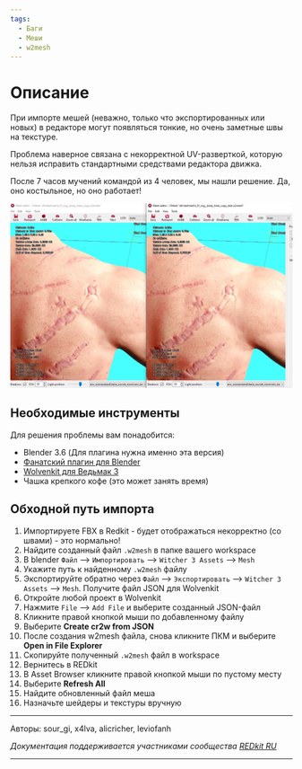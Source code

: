 ```yaml
---
tags:
  - Баги
  - Меши
  - w2mesh
---
```


# Описание

При импорте мешей (неважно, только что экспортированных или новых) в редакторе могут появляться тонкие, 
но очень заметные швы на текстуре. 

Проблема наверное связана с некорректной UV-разверткой, которую нельзя исправить стандартными средствами редактора движка.

После 7 часов мучений командой из 4 человек, мы нашли решение. Да, оно костыльное, но оно работает!

![uv_bug_example.webp](../../assets/images/unnoficial_docs/bugs/uv_bug_example.webp)

## Необходимые инструменты

Для решения проблемы вам понадобится:

- Blender 3.6 (Для плагина нужна именно эта версия)
- [Фанатский плагин для Blender](https://github.com/dingdio/Witcher3-Blender-Tools)
- [Wolvenkit для Ведьмак 3](https://github.com/WolvenKit/WolvenKit-7)
- Чашка крепкого кофе (это может занять время)

## Обходной путь импорта

1. Импортируете FBX в Redkit - будет отображаться некорректно (со швами) - это нормально! 
2. Найдите созданный файл `.w2mesh` в папке вашего workspace
3. В blender `Файл` --> `Импортировать` --> `Witcher 3 Assets` --> `Mesh`
4. Укажите путь к найденному `.w2mesh` файлу
5. Экспортируйте обратно через `Файл` --> `Экспортировать` --> `Witcher 3 Assets` --> `Mesh`. Получите файл JSON для Wolvenkit
6. Откройте любой проект в Wolvenkit
7. Нажмите `File` --> `Add File` и выберите созданный JSON-файл
8. Кликните правой кнопкой мыши по добавленному файлу
9. Выберите **Create cr2w from JSON**
10. После создания w2mesh файла, снова кликните ПКМ и выберите **Open in File Explorer**
11. Скопируйте полученный `.w2mesh` файл в workspace
12. Вернитесь в REDkit
13. В Asset Browser кликните правой кнопкой мыши по пустому месту
14. Выберите **Refresh All**
15. Найдите обновленный файл меша
16. Назначьте шейдеры и текстуры вручную

***
Авторы: sour_gi, x4lva, alicricher, leviofanh

*Документация поддерживается участниками сообщества [REDkit RU](https://discord.gg/kRTEy8KcNa)*
***